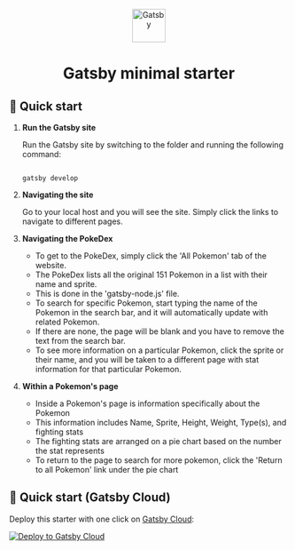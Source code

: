 <p align="center">
  <a href="https://www.gatsbyjs.com/?utm_source=starter&utm_medium=readme&utm_campaign=minimal-starter">
    <img alt="Gatsby" src="https://www.gatsbyjs.com/Gatsby-Monogram.svg" width="60" />
  </a>
</p>
<h1 align="center">
  Gatsby minimal starter
</h1>

## 🚀 Quick start

1.  **Run the Gatsby site**

    Run the Gatsby site by switching to the folder and running the following command:

    ```shell
   
    gatsby develop
    ```

2.  **Navigating the site**

    Go to your local host and you will see the site. Simply click the links to navigate to different pages.

   

3.  **Navigating the PokeDex**

    - To get to the PokeDex, simply click the 'All Pokemon' tab of the website.
    - The PokeDex lists all the original 151 Pokemon in a list with their name and sprite.
    - This is done in the 'gatsby-node.js' file.
    - To search for specific Pokemon, start typing the name of the Pokemon in the search bar, and it will automatically update with related Pokemon.
    - If there are none, the page will be blank and you have to remove the text from the search bar.
    - To see more information on a particular Pokemon, click the sprite or their name, and you will be taken to a different page with stat information for that particular Pokemon.
    

4. **Within a Pokemon's page**
    - Inside a Pokemon's page is information specifically about the Pokemon
    - This information includes Name, Sprite, Height, Weight, Type(s), and fighting stats
    - The fighting stats are arranged on a pie chart based on the number the stat represents
    - To return to the page to search for more pokemon, click the 'Return to all Pokemon' link under the pie chart

    



## 🚀 Quick start (Gatsby Cloud)

Deploy this starter with one click on [Gatsby Cloud](https://www.gatsbyjs.com/cloud/):

[<img src="https://www.gatsbyjs.com/deploynow.svg" alt="Deploy to Gatsby Cloud">](https://www.gatsbyjs.com/dashboard/deploynow?url=https://github.com/gatsbyjs/gatsby-starter-minimal)
